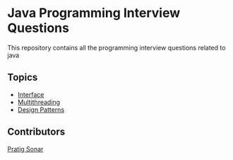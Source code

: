 # Java Programming Interview Questions
This repository contains all the programming interview questions related to java

## Topics
- [Interface](https://github.com/pratig-sonar/Interview-Questions/tree/master/Java/Interface)
- [Multithreading](https://github.com/pratig-sonar/Interview-Questions/tree/master/Java/src/com/pratig/multithreading)
- [Design Patterns](https://github.com/pratig-sonar/Interview-Questions/tree/master/Java/src/com/pratig/patterns)

## Contributors
[Pratig Sonar](https://twitter.com/pratigs)
